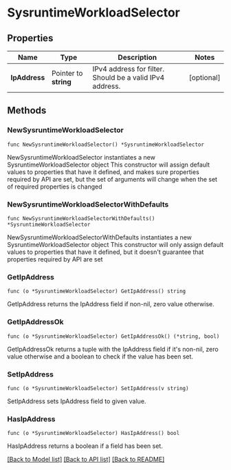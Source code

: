 # SysruntimeWorkloadSelector

## Properties

Name | Type | Description | Notes
------------ | ------------- | ------------- | -------------
**IpAddress** | Pointer to **string** | IPv4 address for filter. Should be a valid IPv4 address. | [optional] 

## Methods

### NewSysruntimeWorkloadSelector

`func NewSysruntimeWorkloadSelector() *SysruntimeWorkloadSelector`

NewSysruntimeWorkloadSelector instantiates a new SysruntimeWorkloadSelector object
This constructor will assign default values to properties that have it defined,
and makes sure properties required by API are set, but the set of arguments
will change when the set of required properties is changed

### NewSysruntimeWorkloadSelectorWithDefaults

`func NewSysruntimeWorkloadSelectorWithDefaults() *SysruntimeWorkloadSelector`

NewSysruntimeWorkloadSelectorWithDefaults instantiates a new SysruntimeWorkloadSelector object
This constructor will only assign default values to properties that have it defined,
but it doesn't guarantee that properties required by API are set

### GetIpAddress

`func (o *SysruntimeWorkloadSelector) GetIpAddress() string`

GetIpAddress returns the IpAddress field if non-nil, zero value otherwise.

### GetIpAddressOk

`func (o *SysruntimeWorkloadSelector) GetIpAddressOk() (*string, bool)`

GetIpAddressOk returns a tuple with the IpAddress field if it's non-nil, zero value otherwise
and a boolean to check if the value has been set.

### SetIpAddress

`func (o *SysruntimeWorkloadSelector) SetIpAddress(v string)`

SetIpAddress sets IpAddress field to given value.

### HasIpAddress

`func (o *SysruntimeWorkloadSelector) HasIpAddress() bool`

HasIpAddress returns a boolean if a field has been set.


[[Back to Model list]](../README.md#documentation-for-models) [[Back to API list]](../README.md#documentation-for-api-endpoints) [[Back to README]](../README.md)



